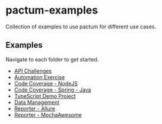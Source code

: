 # pactum-examples

Collection of examples to use pactum for different use cases.

## Examples

Navigate to each folder to get started.

- [API Challenges](/api-challenges/)
- [Automation Exercise](/automation-exercise/)
- [Code Coverage - NodeJS](/code-coverage-nodejs/)
- [Code Coverage - Spring - Java](/code-coverage-spring-java/)
- [TypeScript Demo Project](/typescript-pactumjs-demo/)
- [Data Management](/data-management/)
- [Reporter - Allure](/reporter-allure/)
- [Reporter - MochaAwesome](/reporter-mochawesome/)
